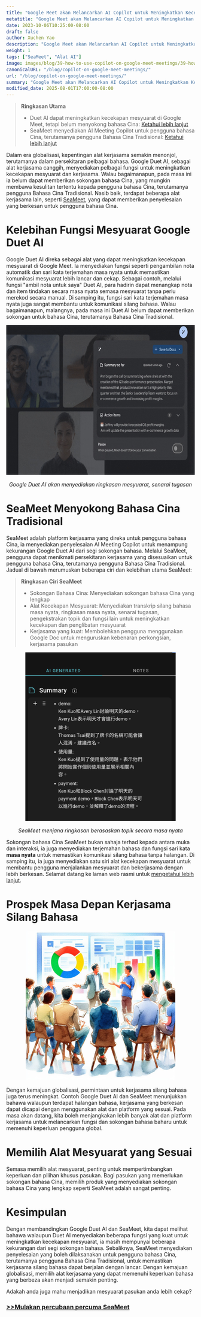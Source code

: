 ```yaml
---
title: "Google Meet akan Melancarkan AI Copilot untuk Meningkatkan Kecekapan Mesyuarat Anda"
metatitle: "Google Meet akan Melancarkan AI Copilot untuk Meningkatkan Kecekapan Mesyuarat Anda"
date: 2023-10-06T10:25:00-08:00
draft: false
author: Xuchen Yao
description: "Google Meet akan Melancarkan AI Copilot untuk Meningkatkan Kecekapan Mesyuarat Anda! Terokai bagaimana SeaMeet melengkapkan kekurangan Google Duet AI dalam sokongan bahasa Cina dan kecekapan mesyuarat, dan menyediakan pengalaman kerjasama yang lebih kaya untuk pengguna Bahasa Cina Tradisional, memajukan kerjasama silang bahasa."
weight: 1
tags: ["SeaMeet", "Alat AI"]
image: images/blog/39-how-to-use-copilot-on-google-meet-meetings/39-how-to-use-copilot-on-google-meet-meetings.jpeg
canonicalURL: "/blog/copilot-on-google-meet-meetings/"
url: "/blog/copilot-on-google-meet-meetings/"
summary: "Google Meet akan Melancarkan AI Copilot untuk Meningkatkan Kecekapan Mesyuarat Anda! Terokai bagaimana SeaMeet melengkapkan kekurangan Google Duet AI dalam sokongan bahasa Cina dan kecekapan mesyuarat, dan menyediakan pengalaman kerjasama yang lebih kaya untuk pengguna Bahasa Cina Tradisional, memajukan kerjasama silang bahasa."
modified_date: 2025-08-01T17:00:00-08:00
---
```



> **Ringkasan Utama**
> - Duet AI dapat meningkatkan kecekapan mesyuarat di Google Meet, tetapi belum menyokong bahasa Cina: [Ketahui lebih lanjut](https://workspace.google.com/blog/product-announcements/duet-ai-in-workspace-now-available)
> - SeaMeet menyediakan AI Meeting Copilot untuk pengguna bahasa Cina, terutamanya pengguna Bahasa Cina Tradisional: [Ketahui lebih lanjut](https://meet.seasalt.ai/?utm_source=blog)

Dalam era globalisasi, kepentingan alat kerjasama semakin menonjol, terutamanya dalam persekitaran pelbagai bahasa. Google Duet AI, sebagai alat kerjasama canggih, menyediakan pelbagai fungsi untuk meningkatkan kecekapan mesyuarat dan kerjasama. Walau bagaimanapun, pada masa ini ia belum dapat memberikan sokongan bahasa Cina, yang mungkin membawa kesulitan tertentu kepada pengguna bahasa Cina, terutamanya pengguna Bahasa Cina Tradisional. Nasib baik, terdapat beberapa alat kerjasama lain, seperti [SeaMeet](https://meet.seasalt.ai/?utm_source=blog), yang dapat memberikan penyelesaian yang berkesan untuk pengguna bahasa Cina.

# Kelebihan Fungsi Mesyuarat Google Duet AI

Google Duet AI direka sebagai alat yang dapat meningkatkan kecekapan mesyuarat di Google Meet. Ia menyediakan fungsi seperti pengambilan nota automatik dan sari kata terjemahan masa nyata untuk memastikan komunikasi mesyuarat lebih lancar dan cekap. Sebagai contoh, melalui fungsi "ambil nota untuk saya" Duet AI, para hadirin dapat menangkap nota dan item tindakan secara masa nyata semasa mesyuarat tanpa perlu merekod secara manual. Di samping itu, fungsi sari kata terjemahan masa nyata juga sangat membantu untuk komunikasi silang bahasa. Walau bagaimanapun, malangnya, pada masa ini Duet AI belum dapat memberikan sokongan untuk bahasa Cina, terutamanya Bahasa Cina Tradisional.

<center>
<img height="400px" src="/images/blog/39-how-to-use-copilot-on-google-meet-meetings/1-google-meet-summary.jpeg" alt="Google Duet AI akan menyediakan ringkasan mesyuarat, senarai tugasan"/>

*Google Duet AI akan menyediakan ringkasan mesyuarat, senarai tugasan*
</center>


# SeaMeet Menyokong Bahasa Cina Tradisional

SeaMeet adalah platform kerjasama yang direka untuk pengguna bahasa Cina, ia menyediakan penyelesaian AI Meeting Copilot untuk menampung kekurangan Google Duet AI dari segi sokongan bahasa. Melalui SeaMeet, pengguna dapat menikmati persekitaran kerjasama yang disesuaikan untuk pengguna bahasa Cina, terutamanya pengguna Bahasa Cina Tradisional. Jadual di bawah merumuskan beberapa ciri dan kelebihan utama SeaMeet:

> **Ringkasan Ciri SeaMeet**
> - Sokongan Bahasa Cina: Menyediakan sokongan bahasa Cina yang lengkap
> - Alat Kecekapan Mesyuarat: Menyediakan transkrip silang bahasa masa nyata, ringkasan masa nyata, senarai tugasan, pengekstrakan topik dan fungsi lain untuk meningkatkan kecekapan dan penglibatan mesyuarat
> - Kerjasama yang kuat: Membolehkan pengguna menggunakan Google Doc untuk menguruskan kebenaran perkongsian, kerjasama pasukan

<center>
<img height="450px" src="/images/blog/39-how-to-use-copilot-on-google-meet-meetings/2-實時產生主題式總結.png" alt="SeaMeet menjana ringkasan berasaskan topik secara masa nyata"/>

*SeaMeet menjana ringkasan berasaskan topik secara masa nyata*
</center>


Sokongan bahasa Cina SeaMeet bukan sahaja terhad kepada antara muka dan interaksi, ia juga menyediakan terjemahan bahasa dan fungsi sari kata **masa nyata** untuk memastikan komunikasi silang bahasa tanpa halangan. Di samping itu, ia juga menyediakan satu siri alat kecekapan mesyuarat untuk membantu pengguna menjalankan mesyuarat dan bekerjasama dengan lebih berkesan. Selamat datang ke laman web rasmi untuk [mengetahui lebih lanjut](https://meet.seasalt.ai/?utm_source=blog).

# Prospek Masa Depan Kerjasama Silang Bahasa

<center>
<img height="400px" src="/images/blog/39-how-to-use-copilot-on-google-meet-meetings/3-having-meeting.jpeg" alt="SeaMeet dan prospek masa depan kerjasama silang bahasa"/>

</center>

Dengan kemajuan globalisasi, permintaan untuk kerjasama silang bahasa juga terus meningkat. Contoh Google Duet AI dan SeaMeet menunjukkan bahawa walaupun terdapat halangan bahasa, kerjasama yang berkesan dapat dicapai dengan menggunakan alat dan platform yang sesuai. Pada masa akan datang, kita boleh menjangkakan lebih banyak alat dan platform kerjasama untuk melancarkan fungsi dan sokongan bahasa baharu untuk memenuhi keperluan pengguna global.

# Memilih Alat Mesyuarat yang Sesuai

Semasa memilih alat mesyuarat, penting untuk mempertimbangkan keperluan dan pilihan khusus pasukan. Bagi pasukan yang memerlukan sokongan bahasa Cina, memilih produk yang menyediakan sokongan bahasa Cina yang lengkap seperti SeaMeet adalah sangat penting.

# Kesimpulan

Dengan membandingkan Google Duet AI dan SeaMeet, kita dapat melihat bahawa walaupun Duet AI menyediakan beberapa fungsi yang kuat untuk meningkatkan kecekapan mesyuarat, ia masih mempunyai beberapa kekurangan dari segi sokongan bahasa. Sebaliknya, SeaMeet menyediakan penyelesaian yang boleh dilaksanakan untuk pengguna bahasa Cina, terutamanya pengguna Bahasa Cina Tradisional, untuk memastikan kerjasama silang bahasa dapat berjalan dengan lancar. Dengan kemajuan globalisasi, memilih alat kerjasama yang dapat memenuhi keperluan bahasa yang berbeza akan menjadi semakin penting.


Adakah anda juga mahu menjadikan mesyuarat pasukan anda lebih cekap?

### [>>Mulakan percubaan percuma SeaMeet](https://meet.seasalt.ai/?utm_source=blog)